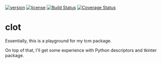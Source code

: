 [![version](https://img.shields.io/badge/version-1.0.0-blue.svg)](./CHANGELOG.md)
[![license](https://img.shields.io/badge/license-MIT-blue.svg)](./LICENSE)
[![Build Status](https://travis-ci.com/elliptical/bencode.svg)](https://travis-ci.com/elliptical/bencode)
[![Coverage Status](https://coveralls.io/repos/github/elliptical/bencode/badge.svg?branch=develop)](https://coveralls.io/github/elliptical/bencode?branch=develop)

# clot
Essentially, this is a playground for my tcm package.

On top of that, I'll get some experience with Python descriptors and tkinter package.

